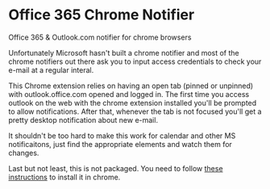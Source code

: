 # Office 365 Chrome Notifier
Office 365 &amp; Outlook.com notifier for chrome browsers

Unfortunately Microsoft hasn't built a chrome notifier and most of the chrome notifiers out there ask you to input access credentials to check your e-mail at a regular interal.

This Chrome extension relies on having an open tab (pinned or unpinned) with outlook.office.com opened and logged in. The first time you access outlook on the web with the chrome extension installed you'll be prompted to allow notifications. After that, whenever the tab is not focused you'll get a pretty desktop notification about new e-mail.

It shouldn't be too hard to make this work for calendar and other MS notificaitons, just find the appropriate elements and watch them for changes.

Last but not least, this is not packaged. You need to follow [these instructions](https://support.google.com/chrome/a/answer/2714278?hl=en&ref_topic=6274409) to install it in chrome.
